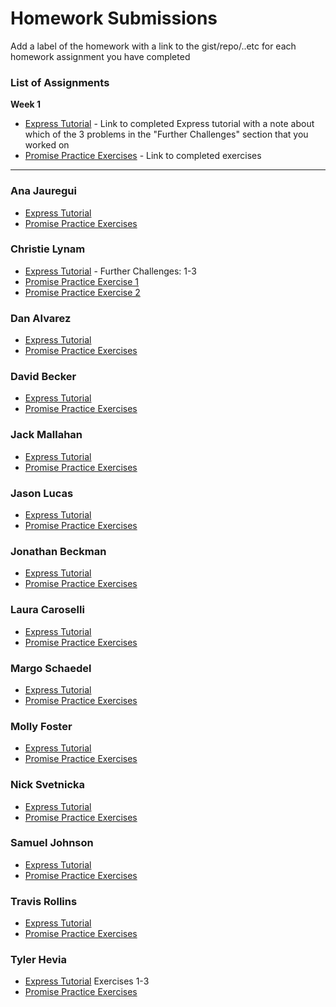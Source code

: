 # Homework Submissions

Add a label of the homework with a link to the gist/repo/..etc for each homework assignment you have completed

### List of Assignments

**Week 1**

* [Express Tutorial](https://medium.com/@jaeger.rob/introduction-to-nodes-express-js-db5617047150) - Link to completed Express tutorial with a note about which of the 3 problems in the "Further Challenges" section that you worked on
* [Promise Practice Exercises](https://gist.github.com/robbiejaeger/dc8f55c1f9462741090862f736b82cab) - Link to completed exercises

<!-- **Week 2**

* [Whiteboard Challenge]() - Link to gist with all deliverables
* [JWTs Tutorial](http://frontend.turing.io/lessons/security-with-jwts.html) - Link to completed repo from the tutorial

**Week 5**

* Pattern Party Style Guide -->

---

### Ana Jauregui

* [Express Tutorial]()
* [Promise Practice Exercises]()

### Christie Lynam

* [Express Tutorial](https://github.com/christielynam/express-tutorial) - Further Challenges: 1-3
* [Promise Practice Exercise 1](https://repl.it/LtmK/0)
* [Promise Practice Exercise 2](https://repl.it/LtmW/5)

### Dan Alvarez

* [Express Tutorial]()
* [Promise Practice Exercises]()

### David Becker

* [Express Tutorial]()
* [Promise Practice Exercises]()

### Jack Mallahan

* [Express Tutorial]()
* [Promise Practice Exercises]()

### Jason Lucas

* [Express Tutorial]()
* [Promise Practice Exercises]()

### Jonathan Beckman

* [Express Tutorial]()
* [Promise Practice Exercises]()

### Laura Caroselli

* [Express Tutorial]()
* [Promise Practice Exercises]()

### Margo Schaedel

* [Express Tutorial]()
* [Promise Practice Exercises]()

### Molly Foster

* [Express Tutorial]()
* [Promise Practice Exercises]()

### Nick Svetnicka

* [Express Tutorial]()
* [Promise Practice Exercises]()

### Samuel Johnson

* [Express Tutorial]()
* [Promise Practice Exercises]()

### Travis Rollins

* [Express Tutorial]()
* [Promise Practice Exercises]()

### Tyler Hevia

* [Express Tutorial](https://github.com/tylerjhevia/express-practice) Exercises 1-3
* [Promise Practice Exercises](https://github.com/tylerjhevia/promise-practice)
